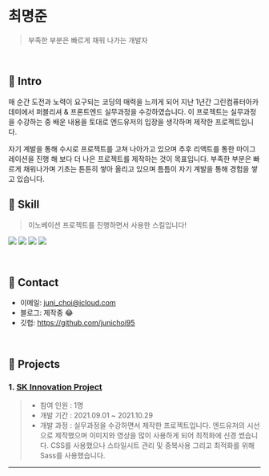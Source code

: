 # 최명준
> 부족한 부분은 빠르게 채워 나가는 개발자

</br>

## :pushpin: Intro

매 순간 도전과 노력이 요구되는 코딩의 매력을 느끼게 되어 지난 1년간 그린컴퓨터아카데미에서 퍼블리셔 & 프론트엔드 실무과정을 수강하였습니다.
이 프로젝트는 실무과정을 수강하는 중 배운 내용을 토대로 엔드유저의 입장을 생각하며 제작한 프로젝트입니다.

자기 계발을 통해 수시로 프로젝트를 고쳐 나아가고 있으며 추후 리액트를 통한 마이그레이션을 진행 해 보다 더 나은 프로젝트를 제작하는 것이 목표입니다.
부족한 부분은 빠르게 채워나가며 기초는 튼튼히 쌓아 올리고 있으며 틈틈이 자기 계발을 통해 경험을 쌓고 있습니다.

## :pushpin: Skill
> 이노베이션 프로젝트를 진행하면서 사용한 스킬입니다!

<img src="https://img.shields.io/badge/HTML5-E34F26?style=appveyor&logo=HTML5&logoColor=white"/> <img src="https://img.shields.io/badge/Sass-CC6699?style=appveyor&logo=Sass&logoColor=white"/> <img src="https://img.shields.io/badge/JavaScript-F7DF1E?style=appveyor&logo=JavaScript&logoColor=white"/> <img src="https://img.shields.io/badge/jQuery-0769AD?style=appveyor&logo=jQuery&logoColor=white"/> 

</br>

## :pushpin: Contact
- 이메일:  juni_choi@icloud.com
- 블로그: 제작중 :joy:
- 깃헙: https://github.com/junichoi95

</br>

## :pushpin: Projects
### 1. [SK Innovation Project](http://belial0.dothome.co.kr/innovation)
> - 참여 인원 : 1명
> - 개발 기간 : 2021.09.01 ~ 2021.10.29
> - 개발 과정 : 실무과정을 수강하면서 제작한 프로젝트입니다. 엔드유저의 시선으로 제작했으며 이미지와 영상을 많이 사용하게 되어
> 최적화에 신경 썼습니다. CSS를 사용했으나 스타일시트 관리 및 중복사용 그리고 최적화를 위해 Sass를 사용했습니다.

---

</br>

